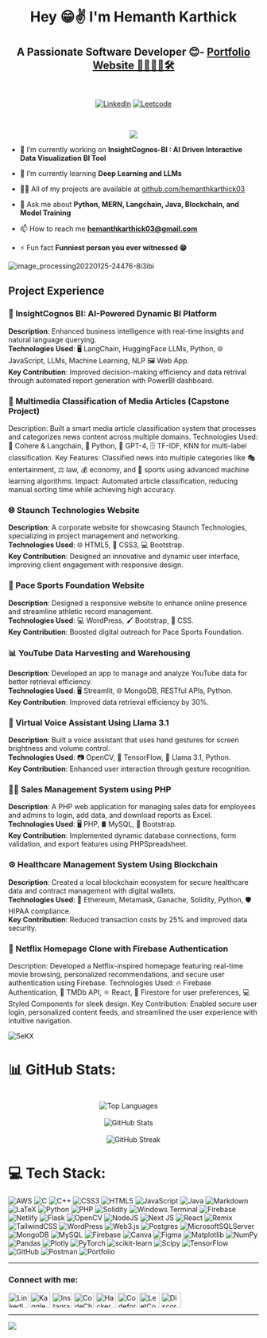 <h1 align="center" style="-webkit-animation: tracking-in-expand 0.7s cubic-bezier(0.215, 0.610, 0.355, 1.000) both; animation: tracking-in-expand 0.7s cubic-bezier(0.215, 0.610, 0.355, 1.000) both;">
Hey 😁✌️ I'm Hemanth Karthick </h1>

<div align="center">
  <h2 align="center">A Passionate Software Developer 😊- <a style="color:white text-decoration-style:none" href="https://hemanthkarthick.vercel.app/">Portfolio Website 🤖🧑🏻‍💻🛠️</a>
  </h2></br>
  
  [![LinkedIn](https://img.shields.io/badge/Linkedin%20Profile%20-%E2%9C%94-blue)](https://www.linkedin.com/in/hemanth-karthick/)</t>
  [![Leetcode](https://img.shields.io/badge/Leetcode%20-%E2%9C%94-red)]([https://leetcode.com/problemset/al](https://leetcode.com/u/phoenix-mp3/))
</div>

</br>
<p align="center"><img src="https://cdn.dribbble.com/users/8619169/screenshots/16424581/media/8a91ad52c7c6cf7562224989d07da8e4.gif"></p>

- 🔭 I’m currently working on **InsightCognos-BI : AI Driven Interactive Data Visualization BI Tool**

- 🌱 I’m currently learning **Deep Learning and LLMs**

- 👨‍💻 All of my projects are available at [github.com/hemanthkarthick03](https://github.com/hemanthkarthick03)

- 💬 Ask me about **Python, MERN, Langchain, Java, Blockchain, and Model Training**

- 📫 How to reach me **hemanthkarthick03@gmail.com**

- ⚡ Fun fact **Funniest person you ever witnessed 😁**


![image_processing20220125-24476-8i3ibi](https://github.com/phoenix-mp3/phoenix-mp3/assets/128579996/9298f92a-05de-45da-875f-64bfd4efebd3)


## Project Experience <br />

### 🧠 InsightCognos BI: AI-Powered Dynamic BI Platform
**Description**: Enhanced business intelligence with real-time insights and natural language querying.  
**Technologies Used**: 🖥️ LangChain, HuggingFace LLMs, Python, 🌐 JavaScript, LLMs, Machine Learning, NLP 🖼️ Web App.  
**Key Contribution**: Improved decision-making efficiency and data retrival through automated report generation with PowerBI dashboard.

### 📰 Multimedia Classification of Media Articles (Capstone Project)
Description: Built a smart media article classification system that processes and categorizes news content across multiple domains.
Technologies Used: 🧠 Cohere & Langchain, 🐍 Python, 🤖 GPT-4, 🗄️ TF-IDF, KNN for multi-label classification.
Key Features: Classified news into multiple categories like 🎭 entertainment, ⚖️ law, 💰 economy, and 🏅 sports using advanced machine learning algorithms.
Impact: Automated article classification, reducing manual sorting time while achieving high accuracy.

### 🌐 Staunch Technologies Website
**Description**: A corporate website for showcasing Staunch Technologies, specializing in project management and networking.  
**Technologies Used**: 🌐 HTML5, 🎨 CSS3, 💻 Bootstrap.  
**Key Contribution**: Designed an innovative and dynamic user interface, improving client engagement with responsive design.

### 🎯 Pace Sports Foundation Website
**Description**: Designed a responsive website to enhance online presence and streamline athletic record management.  
**Technologies Used**: 💻 WordPress, 🖌️ Bootstrap, 🎨 CSS.  
**Key Contribution**: Boosted digital outreach for Pace Sports Foundation.


### 📊 YouTube Data Harvesting and Warehousing
**Description**: Developed an app to manage and analyze YouTube data for better retrieval efficiency.  
**Technologies Used**: 🖥️ Streamlit, 🌐 MongoDB, RESTful APIs, Python.  
**Key Contribution**: Improved data retrieval efficiency by 30%.


### 🤖 Virtual Voice Assistant Using Llama 3.1
**Description**: Built a voice assistant that uses hand gestures for screen brightness and volume control.  
**Technologies Used**: 📷 OpenCV, 🧠 TensorFlow, 🤖 Llama 3.1, Python.  
**Key Contribution**: Enhanced user interaction through gesture recognition.


### 🧑‍💻 Sales Management System using PHP
**Description**: A PHP web application for managing sales data for employees and admins to login, add data, and download reports as Excel.
**Technologies Used**: 🖥️ PHP, 🛢️ MySQL, 🧾 Bootstrap.  
**Key Contribution**: Implemented dynamic database connections, form validation, and export features using PHPSpreadsheet.


### ⚙️ Healthcare Management System Using Blockchain
**Description**: Created a local blockchain ecosystem for secure healthcare data and contract management with digital wallets.  
**Technologies Used**: 🔗 Ethereum, Metamask, Ganache, Solidity, Python, 🛡️ HIPAA compliance.  
**Key Contribution**: Reduced transaction costs by 25% and improved data security.


### 🍿 Netflix Homepage Clone with Firebase Authentication
Description: Developed a Netflix-inspired homepage featuring real-time movie browsing, personalized recommendations, and secure user authentication using Firebase.
Technologies Used: 🔥 Firebase Authentication, 🎥 TMDb API, ⚛️ React, 📡 Firestore for user preferences, 💻 Styled Components for sleek design.
Key Contribution: Enabled secure user login, personalized content feeds, and streamlined the user experience with intuitive navigation.

![5eKX](https://github.com/phoenix-mp3/phoenix-mp3/assets/128579996/9e963633-aff5-4a68-8443-09f42a64d8d8)


# 📊 GitHub Stats:
<div align="center">
  <br/>
  <img src="https://github-readme-stats.vercel.app/api/top-langs/?username=hemanthkarthick03&theme=dark&hide_border=false&include_all_commits=false&count_private=false&layout=compact" alt="Top Languages" style="margin-right: 20px;">
  <br/><br/>
  <img src="https://github-readme-stats.vercel.app/api?username=hemanthkarthick03&theme=dark&hide_border=false&include_all_commits=false&count_private=false" alt="GitHub Stats" style="margin-right: 20px;"><br/><br/>
  <img src="https://github-readme-streak-stats.herokuapp.com/?user=hemanthkarthick03&theme=dark&hide_border=false" alt="GitHub Streak">

</div>


# 💻 Tech Stack:
![AWS](https://img.shields.io/badge/AWS-%23FF9900.svg?style=for-the-badge&logo=amazon-aws&logoColor=white) ![C](https://img.shields.io/badge/c-%2300599C.svg?style=for-the-badge&logo=c&logoColor=white) ![C++](https://img.shields.io/badge/c++-%2300599C.svg?style=for-the-badge&logo=c%2B%2B&logoColor=white) ![CSS3](https://img.shields.io/badge/css3-%231572B6.svg?style=for-the-badge&logo=css3&logoColor=white) ![HTML5](https://img.shields.io/badge/html5-%23E34F26.svg?style=for-the-badge&logo=html5&logoColor=white) ![JavaScript](https://img.shields.io/badge/javascript-%23323330.svg?style=for-the-badge&logo=javascript&logoColor=%23F7DF1E) ![Java](https://img.shields.io/badge/java-%23ED8B00.svg?style=for-the-badge&logo=openjdk&logoColor=white) ![Markdown](https://img.shields.io/badge/markdown-%23000000.svg?style=for-the-badge&logo=markdown&logoColor=white) ![LaTeX](https://img.shields.io/badge/latex-%23008080.svg?style=for-the-badge&logo=latex&logoColor=white) ![Python](https://img.shields.io/badge/python-3670A0?style=for-the-badge&logo=python&logoColor=ffdd54) ![PHP](https://img.shields.io/badge/php-%23777BB4.svg?style=for-the-badge&logo=php&logoColor=white) ![Solidity](https://img.shields.io/badge/Solidity-%23363636.svg?style=for-the-badge&logo=solidity&logoColor=white) ![Windows Terminal](https://img.shields.io/badge/Windows%20Terminal-%234D4D4D.svg?style=for-the-badge&logo=windows-terminal&logoColor=white) ![Firebase](https://img.shields.io/badge/firebase-%23039BE5.svg?style=for-the-badge&logo=firebase) ![Netlify](https://img.shields.io/badge/netlify-%23000000.svg?style=for-the-badge&logo=netlify&logoColor=#00C7B7) ![Flask](https://img.shields.io/badge/flask-%23000.svg?style=for-the-badge&logo=flask&logoColor=white) ![OpenCV](https://img.shields.io/badge/opencv-%23white.svg?style=for-the-badge&logo=opencv&logoColor=white) ![NodeJS](https://img.shields.io/badge/node.js-6DA55F?style=for-the-badge&logo=node.js&logoColor=white) ![Next JS](https://img.shields.io/badge/Next-black?style=for-the-badge&logo=next.js&logoColor=white) ![React](https://img.shields.io/badge/react-%2320232a.svg?style=for-the-badge&logo=react&logoColor=%2361DAFB) ![Remix](https://img.shields.io/badge/remix-%23000.svg?style=for-the-badge&logo=remix&logoColor=white) ![TailwindCSS](https://img.shields.io/badge/tailwindcss-%2338B2AC.svg?style=for-the-badge&logo=tailwind-css&logoColor=white) ![WordPress](https://img.shields.io/badge/WordPress-%23117AC9.svg?style=for-the-badge&logo=WordPress&logoColor=white) ![Web3.js](https://img.shields.io/badge/web3.js-F16822?style=for-the-badge&logo=web3.js&logoColor=white)  ![Postgres](https://img.shields.io/badge/postgres-%23316192.svg?style=for-the-badge&logo=postgresql&logoColor=white) ![MicrosoftSQLServer](https://img.shields.io/badge/Microsoft%20SQL%20Server-CC2927?style=for-the-badge&logo=microsoft%20sql%20server&logoColor=white) ![MongoDB](https://img.shields.io/badge/MongoDB-%234ea94b.svg?style=for-the-badge&logo=mongodb&logoColor=white) ![MySQL](https://img.shields.io/badge/mysql-4479A1.svg?style=for-the-badge&logo=mysql&logoColor=white) ![Firebase](https://img.shields.io/badge/firebase-a08021?style=for-the-badge&logo=firebase&logoColor=ffcd34) ![Canva](https://img.shields.io/badge/Canva-%2300C4CC.svg?style=for-the-badge&logo=Canva&logoColor=white) ![Figma](https://img.shields.io/badge/figma-%23F24E1E.svg?style=for-the-badge&logo=figma&logoColor=white) ![Matplotlib](https://img.shields.io/badge/Matplotlib-%23ffffff.svg?style=for-the-badge&logo=Matplotlib&logoColor=black) ![NumPy](https://img.shields.io/badge/numpy-%23013243.svg?style=for-the-badge&logo=numpy&logoColor=white) ![Pandas](https://img.shields.io/badge/pandas-%23150458.svg?style=for-the-badge&logo=pandas&logoColor=white) ![Plotly](https://img.shields.io/badge/Plotly-%233F4F75.svg?style=for-the-badge&logo=plotly&logoColor=white) ![PyTorch](https://img.shields.io/badge/PyTorch-%23EE4C2C.svg?style=for-the-badge&logo=PyTorch&logoColor=white) ![scikit-learn](https://img.shields.io/badge/scikit--learn-%23F7931E.svg?style=for-the-badge&logo=scikit-learn&logoColor=white) ![Scipy](https://img.shields.io/badge/SciPy-%230C55A5.svg?style=for-the-badge&logo=scipy&logoColor=%white) ![TensorFlow](https://img.shields.io/badge/TensorFlow-%23FF6F00.svg?style=for-the-badge&logo=TensorFlow&logoColor=white) ![GitHub](https://img.shields.io/badge/github-%23121011.svg?style=for-the-badge&logo=github&logoColor=white) ![Postman](https://img.shields.io/badge/Postman-FF6C37?style=for-the-badge&logo=postman&logoColor=white) ![Portfolio](https://img.shields.io/badge/Portfolio-%23000000.svg?style=for-the-badge&logo=firefox&logoColor=#FF7139) 

---

<h3 align="left">Connect with me:</h3>
<p align="left">
<a href="https://linkedin.com/in/hemanth-karthick/" target="blank"><img align="center" src="https://raw.githubusercontent.com/rahuldkjain/github-profile-readme-generator/master/src/images/icons/Social/linked-in-alt.svg" alt="LinkedIn" height="30" width="40" /></a>
<a href="https://kaggle.com/hemanthkarthick03" target="blank"><img align="center" src="https://raw.githubusercontent.com/rahuldkjain/github-profile-readme-generator/master/src/images/icons/Social/kaggle.svg" alt="Kaggle" height="30" width="40" /></a>
<a href="https://instagram.com/puzzled_phoenix.mp3/" target="blank"><img align="center" src="https://raw.githubusercontent.com/rahuldkjain/github-profile-readme-generator/master/src/images/icons/Social/instagram.svg" alt="Instagram" height="30" width="40" /></a>
<a href="https://www.codechef.com/users/phoenix_mp3" target="blank"><img align="center" src="https://cdn.jsdelivr.net/npm/simple-icons@3.1.0/icons/codechef.svg" alt="CodeChef" height="30" width="40" /></a>
<a href="https://www.hackerrank.com/yoga3hk?hr_r=1" target="blank"><img align="center" src="https://raw.githubusercontent.com/rahuldkjain/github-profile-readme-generator/master/src/images/icons/Social/hackerrank.svg" alt="HackerRank" height="30" width="40" /></a>
<a href="https://codeforces.com/profile/hemanth.mp3" target="blank"><img align="center" src="https://raw.githubusercontent.com/rahuldkjain/github-profile-readme-generator/master/src/images/icons/Social/codeforces.svg" alt="Codeforces" height="30" width="40" /></a>
<a href="https://www.leetcode.com/phoenix-mp3/" target="blank"><img align="center" src="https://raw.githubusercontent.com/rahuldkjain/github-profile-readme-generator/master/src/images/icons/Social/leet-code.svg" alt="LeetCode" height="30" width="40" /></a>
<a href="https://discord.gg/https://discord.gg/CKDHzECP" target="blank"><img align="center" src="https://raw.githubusercontent.com/rahuldkjain/github-profile-readme-generator/master/src/images/icons/Social/discord.svg" alt="Discord" height="30" width="40" /></a>
</p>

---
[![](https://visitcount.itsvg.in/api?id=hemanthkarthick03&icon=0&color=0)](https://visitcount.itsvg.in)
